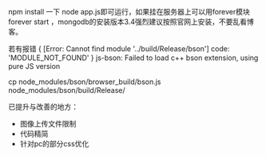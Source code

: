 npm install 一下 node app.js即可运行，如果挂在服务器上可以用forever模块 forever start ，mongodb的安装版本3.4强烈建议按照官网上安装，不要乱看博客。

若有报错
{ [Error: Cannot find module '../build/Release/bson'] code: 'MODULE_NOT_FOUND' } 
  js-bson: Failed to load c++ bson extension, using pure JS version
  
cp node_modules/bson/browser_build/bson.js node_modules/bson/build/Release/

已提升与改善的地方：

* 图像上传文件限制
* 代码精简
* 针对pc的部分css优化
